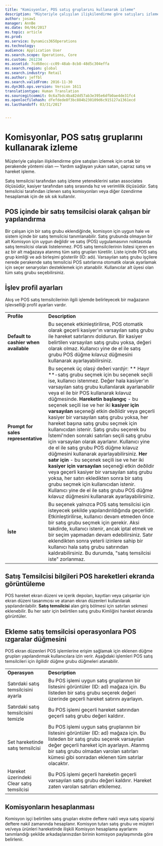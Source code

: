 ```yaml
---
title: "Komisyonlar, POS satış gruplarını kullanarak izleme"
description: "Müşteriyle çalışılan ilişkilendirme göre satışları izlemek için ortak bir perakende yöntemi olan — Yardım sağlayan yukarı satan, çapraz satış ve hareket işleme."
author: josaw1
manager: AnnBe
ms.date: 04/04/2017
ms.topic: article
ms.prod: 
ms.service: Dynamics365Operations
ms.technology: 
audience: Application User
ms.search.scope: Operations, Core
ms.custom: 261234
ms.assetid: 7cd68ecc-cc09-48ab-8cb8-48d5c304effa
ms.search.region: global
ms.search.industry: Retail
ms.author: jeffbl
ms.search.validFrom: 2016-11-30
ms.dyn365.ops.version: Version 1611
translationtype: Human Translation
ms.sourcegitcommit: 0c6a7bdc4ba82dd57ab3e395e6dfb0ae4de31fc4
ms.openlocfilehash: dfefdede8f3bc884b230109d6c915127a1361ecd
ms.lasthandoff: 03/31/2017


---
```


# <a name="track-commissions-in-pos-using-sales-groups"></a>Komisyonlar, POS satış gruplarını kullanarak izleme

Müşteriyle çalışılan ilişkilendirme göre satışları izlemek için ortak bir perakende yöntemi olan — Yardım sağlayan yukarı satan, çapraz satış ve hareket işleme.

Satış temsilcisi tarafından satış izleme yeteneklerini satan associates ölçüsüdür, kasiyer tarafından satış sırasında hız ve verimlilik ölçüsüdür. Satış temsilcisi tarafından izlenen satış komisyonları veya diğer özendirme hesaplamak için de sık sık kullanılır.

## <a name="configuring-a-worker-to-be-a-sales-representative-in-pos"></a>POS içinde bir satış temsilcisi olarak çalışan bir yapılandırma
Bir çalışan için bir satış grubu eklendiğinde, komisyon için uygun hale ve sistem içinde bir satış temsilcisi tanımlanabilir. Satış grubunda olmayan bir alt Komisyon için uygun değildir ve satış (POS) uygulamasının noktasında satış temsilcisi olarak listelenmez. POS satış temsilcilerinin listesi içeren en az bir alt mağazaya atanmış tüm satış grupları türetilir. Liste içinde POS satış grup kimliği ve adı birleşimi gösterilir (ID: adı). Varsayılan satış grubu işçilere nerede perakende satış temsilcisi POS satırlarına otomatik olarak ayarlamak için seçer senaryoları desteklemek için atanabilir. Kullanıcılar alt üyesi olan tüm satış grubu seçebilirsiniz.

## <a name="functionality-profile-settings"></a>İşlev profil ayarları
Akış ve POS satış temsilcilerinin ilgili işlemde belirleyecek bir mağazanın işlevselliği profil ayarları vardır.

|                                       |                                                                                                                                                                                                                                                                                                                                                                                                                                                                                                                                                                                                                                                                                                                                                                                                                                                                                                                                                                                                                                                         |
|---------------------------------------|---------------------------------------------------------------------------------------------------------------------------------------------------------------------------------------------------------------------------------------------------------------------------------------------------------------------------------------------------------------------------------------------------------------------------------------------------------------------------------------------------------------------------------------------------------------------------------------------------------------------------------------------------------------------------------------------------------------------------------------------------------------------------------------------------------------------------------------------------------------------------------------------------------------------------------------------------------------------------------------------------------------------------------------------------------|
| **Profile**                           | **Description**                                                                                                                                                                                                                                                                                                                                                                                                                                                                                                                                                                                                                                                                                                                                                                                                                                                                                                                                                                                                                                         |
| **Default to cashier when available** | Bu seçenek etkinleştirilirse, POS otomatik olarak geçerli kasiyer'ın varsayılan satış grubu ile hareket satırlarını doldurun. Bir kasiyer belirtilen varsayılan satış grubu yoksa, değeri olarak olmaz. Kullanıcı yine de el ile satış grubu POS düğme kılavuz düğmesini kullanarak ayarlayabilirsiniz.                                                                                                                                                                                                                                                                                                                                                                                                                                                                                                                                                                                                                                                                                                                                                      |
| **Prompt for sales representative**   | Bu seçenek üç olasý deðeri vardýr: ** Hayır **-satış grubu seçmek için bu seçenek seçili ise, kullanıcı istenmez. Değer hala kasiyer'ın varsayılan satış grubu kullanılarak ayarlanabilir veya el ile bir POS kullanarak kılavuz düğmesinde. **Hareketin başlangıç** - bu seçenek seçili ise ve her iki **kasiyer için varsayılan** seçeneği etkin deðildir veya geçerli kasiyer bir varsayılan satış grubu yoksa, her hareket başına satış grubu seçmek için kullanıcıdan istenir. Satış grubu seçerek bu İstemi'nden sonraki satırları seçili satış grubu için varsayılan olarak ayarlanır. Kullanıcı yine de el ile satış grubu POS düğme kılavuz düğmesini kullanarak ayarlayabilirsiniz. **Her satır için** - bu seçenek seçili ise ve her iki **kasiyer için varsayılan** seçeneği etkin deðildir veya geçerli kasiyer bir varsayılan satış grubu yoksa, her satırı ekledikten sonra bir satış grubu seçmek için kullanıcıdan istenir. Kullanıcı yine de el ile satış grubu POS düğme kılavuz düğmesini kullanarak ayarlayabilirsiniz. |
| **İste**                           | Bu seçenek yalnızca POS satış temsilcisi için isteyecek şekilde yapılandırıldığında geçerlidir. Etkinleştirilirse, kullanıcı devam etmeden önce bir satış grubu seçmek için gerekir. Aksi takdirde, kullanıcı istenir, ancak iptal etmek ve bir seçim yapmadan devam edebilirsiniz. Satır eklendikten sonra yeterli izinlere sahip bir kullanıcı hala satış grubu satırından kaldırabilirsiniz. Bu durumda, "satış temsilcisi iste" zorlanmaz.                                                                                                                                                                                                                                                                                                                                                                                                                                                                                                                                                                                              |

## <a name="displaying-the-sales-representative-information-on-the-pos-transactions-screen"></a>Satış Temsilcisi bilgileri POS hareketleri ekranda görüntüleme
POS hareket ekran düzeni ve içerik depoları, kayıtları veya çalışanlar için ekran düzeni tasarımcısı ve atanan ekran düzenleri kullanılarak yapılandırılabilir. **Satış temsilcisi** alan giriş bölmesi için satırları sekmesi eklenebilir.  Bu her satır için belirtilen satış grubu Kimliğini hareket ekranda görüntüler.

## <a name="adding-sales-representative-operations-to-pos-button-grids"></a>Ekleme satış temsilcisi operasyonlara POS ızgaralar düğmesini
POS ekran düzenleri POS işlemlerine erişim sağlamak için eklenen düğme grupları yapılandırmak kullanıcılara izin verir. Aşağıdaki işlemleri POS satış temsilcileri için ilgilidir düğme grubu düğmeleri atanabilir.

|                                           |                                                                                                                                                                                                                                                                                              |
|-------------------------------------------|----------------------------------------------------------------------------------------------------------------------------------------------------------------------------------------------------------------------------------------------------------------------------------------------|
| **Operasyon**                             | **Description**                                                                                                                                                                                                                                                                              |
| Satırdaki satış temsilcisini ayarla          | Bu POS işlemi uygun satış gruplarının bir listesini görüntüler (ID: ad) mağaza için. Bu listeden bir satış grubu seçerek değeri üzerinde geçerli hareket satırını ayarlayın.                                                                                                            |
| Satırdaki satış temsilcisini temizle        | Bu POS işlemi geçerli hareket satırından geçerli satış grubu değeri kaldırır.                                                                                                                                                                                                  |
| Set hareketinde satış temsilcisi   | Bu POS işlemi uygun satış gruplarının bir listesini görüntüler (ID: ad) mağaza için. Bu listeden bir satış grubu seçerek varsayılan değer geçerli hareket için ayarlayın. Atanmış bir satış grubu olmadan varolan satırları kümesi gibi sonradan eklenen tüm satırlar olacaktır. |
| Hareket üzerindeki Clear satış temsilcisi | Bu POS işlemi geçerli hareketin geçerli varsayılan satış grubu değeri kaldırır. Hareket zaten varolan satırları etkilemez.                                                                                                                             |

## <a name="calculating-commissions"></a>Komisyonların hesaplanması
Komisyon işçi belirtilen satış grupları ekstre deftere nakli veya satış siparişi deftere nakil zamanında hesaplanır. Komisyon tutarı satış grubu ve müşteri ve/veya ürünleri hareketinde ilişkili Komisyon hesaplama ayarlarını tanımlandığı şekilde arkadaşlarınızdan birinin komisyon paylaşımında göre belirlenir.


